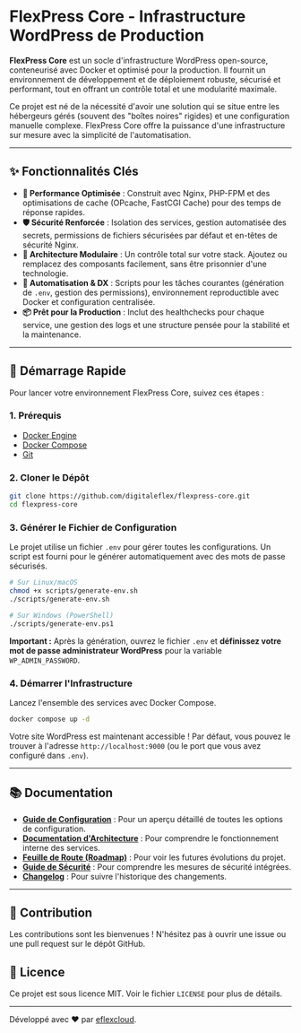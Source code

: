 # FlexPress Core - Infrastructure WordPress de Production

**FlexPress Core** est un socle d'infrastructure WordPress open-source, conteneurisé avec Docker et optimisé pour la production. Il fournit un environnement de développement et de déploiement robuste, sécurisé et performant, tout en offrant un contrôle total et une modularité maximale.

Ce projet est né de la nécessité d'avoir une solution qui se situe entre les hébergeurs gérés (souvent des "boîtes noires" rigides) et une configuration manuelle complexe. FlexPress Core offre la puissance d'une infrastructure sur mesure avec la simplicité de l'automatisation.

---

## ✨ Fonctionnalités Clés

-   **🚀 Performance Optimisée** : Construit avec Nginx, PHP-FPM et des optimisations de cache (OPcache, FastCGI Cache) pour des temps de réponse rapides.
-   **🛡️ Sécurité Renforcée** : Isolation des services, gestion automatisée des secrets, permissions de fichiers sécurisées par défaut et en-têtes de sécurité Nginx.
-   **🧩 Architecture Modulaire** : Un contrôle total sur votre stack. Ajoutez ou remplacez des composants facilement, sans être prisonnier d'une technologie.
-   **🤖 Automatisation & DX** : Scripts pour les tâches courantes (génération de `.env`, gestion des permissions), environnement reproductible avec Docker et configuration centralisée.
-   **📦 Prêt pour la Production** : Inclut des healthchecks pour chaque service, une gestion des logs et une structure pensée pour la stabilité et la maintenance.

---

## 🚀 Démarrage Rapide

Pour lancer votre environnement FlexPress Core, suivez ces étapes :

### 1. Prérequis

-   [Docker Engine](https://docs.docker.com/engine/install/)
-   [Docker Compose](https://docs.docker.com/compose/install/)
-   [Git](https://git-scm.com/downloads)

### 2. Cloner le Dépôt

```bash
git clone https://github.com/digitaleflex/flexpress-core.git
cd flexpress-core
```

### 3. Générer le Fichier de Configuration

Le projet utilise un fichier `.env` pour gérer toutes les configurations. Un script est fourni pour le générer automatiquement avec des mots de passe sécurisés.

```bash
# Sur Linux/macOS
chmod +x scripts/generate-env.sh
./scripts/generate-env.sh

# Sur Windows (PowerShell)
./scripts/generate-env.ps1
```

**Important :** Après la génération, ouvrez le fichier `.env` et **définissez votre mot de passe administrateur WordPress** pour la variable `WP_ADMIN_PASSWORD`.

### 4. Démarrer l'Infrastructure

Lancez l'ensemble des services avec Docker Compose.

```bash
docker compose up -d
```

Votre site WordPress est maintenant accessible ! Par défaut, vous pouvez le trouver à l'adresse `http://localhost:9000` (ou le port que vous avez configuré dans `.env`).

---

## 📚 Documentation

-   **[Guide de Configuration](docs/CONFIGURATION.md)** : Pour un aperçu détaillé de toutes les options de configuration.
-   **[Documentation d'Architecture](docs/ARCHITECTURE.md)** : Pour comprendre le fonctionnement interne des services.
-   **[Feuille de Route (Roadmap)](docs/ROADMAP.md)** : Pour voir les futures évolutions du projet.
-   **[Guide de Sécurité](docs/SECURITY.md)** : Pour comprendre les mesures de sécurité intégrées.
-   **[Changelog](CHANGELOG.md)** : Pour suivre l'historique des changements.

---

## 🤝 Contribution

Les contributions sont les bienvenues ! N'hésitez pas à ouvrir une issue ou une pull request sur le dépôt GitHub.

## 📄 Licence

Ce projet est sous licence MIT. Voir le fichier `LICENSE` pour plus de détails.

---

Développé avec ❤️ par [eflexcloud](https://github.com/digitaleflex). 